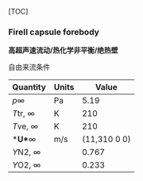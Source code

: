[TOC]



### FireII capsule forebody

**高超声速流动/热化学非平衡/绝热壁**

自由来流条件

| **Quantity** | **Units** | **Value**    |
| ------------ | --------- | ------------ |
| *p*∞         | Pa        | 5.19         |
| *T*tr, ∞     | K         | 210          |
| *T*ve, ∞     | K         | 210          |
| ***U\***∞    | m/s       | (11,310 0 0) |
| *Y*N2, ∞     |           | 0.767        |
| *Y*O2, ∞     |           | 0.233        |

